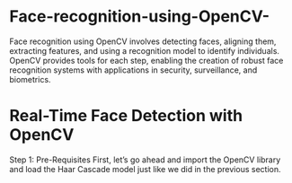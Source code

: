 # Face-recognition-using-OpenCV-
Face recognition using OpenCV involves detecting faces, aligning them, extracting features, and using a recognition model to identify individuals. OpenCV provides tools for each step, enabling the creation of robust face recognition systems with applications in security, surveillance, and biometrics.
# Real-Time Face Detection with OpenCV
Step 1: Pre-Requisites
First, let’s go ahead and import the OpenCV library and load the Haar Cascade model just like we did in the previous section.
